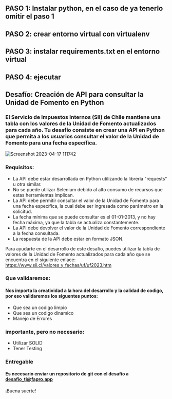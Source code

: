 ## PASO 1: Instalar python, en el caso de ya tenerlo omitir el paso 1
## PASO 2: crear entorno virtual con virtualenv
## PASO 3: instalar requirements.txt en el entorno virtual
## PASO 4: ejecutar

## Desafío: Creación de API para consultar la Unidad de Fomento en Python

### El Servicio de Impuestos Internos (SII) de Chile mantiene una tabla con los valores de la Unidad de Fomento actualizados para cada año. Tu desafío consiste en crear una API en Python que permita a los usuarios consultar el valor de la Unidad de Fomento para una fecha específica.


![Screenshot 2023-04-17 111742](https://user-images.githubusercontent.com/3030497/232532665-86703af1-3e7e-4147-9fe1-89cd35889334.png)

### Requisitos:

- La API debe estar desarrollada en Python utilizando la librería "requests" u otra similar.
- No se puede utilizar Selenium debido al alto consumo de recursos que estas herramientas implican.
- La API debe permitir consultar el valor de la Unidad de Fomento para una fecha específica, la cual debe ser ingresada como parámetro en la solicitud.
- La fecha mínima que se puede consultar es el 01-01-2013, y no hay fecha máxima, ya que la tabla se actualiza constantemente.
- La API debe devolver el valor de la Unidad de Fomento correspondiente a la fecha consultada.
- La respuesta de la API debe estar en formato JSON.


Para ayudarte en el desarrollo de este desafío, puedes utilizar la tabla de valores de la Unidad de Fomento actualizados para cada año que se encuentra en el siguiente enlace: https://www.sii.cl/valores_y_fechas/uf/uf2023.htm

### Que validaremos:
#### Nos importa la creatividad a la hora del desarrollo y la calidad de codigo, por eso validaremos los siguentes puntos:
- Que sea un codigo limpio
- Que sea un codigo dinamico
- Manejo de Errores

### importante, pero no necesario:
- Utilizar SOLID
- Tener Testing

### Entregable
#### Es necesario enviar un repositorio de git con el desafio a desafio_ti@fapro.app


¡Buena suerte!
